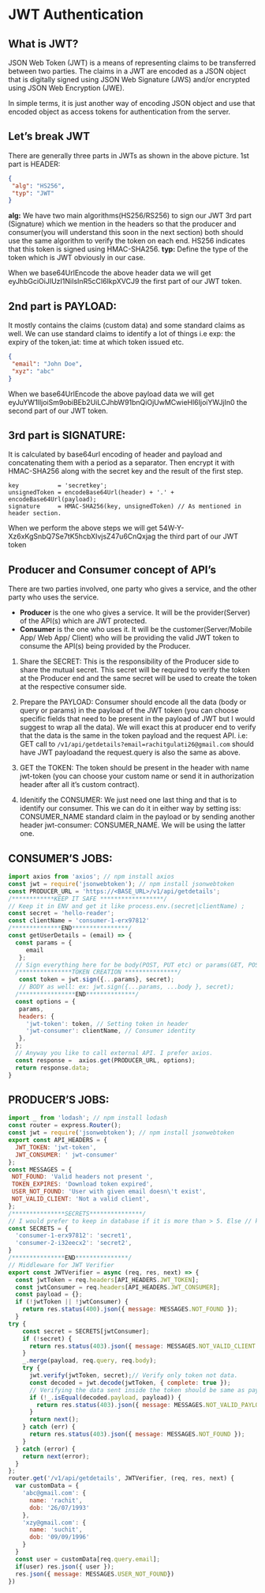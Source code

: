 # JWT Authentication

## What is JWT?

JSON Web Token (JWT) is a means of representing claims to be transferred between two parties. The claims in a JWT are encoded as a JSON object that is digitally signed using JSON Web Signature (JWS) and/or encrypted using JSON Web Encryption (JWE).

In simple terms, it is just another way of encoding JSON object and use that encoded object as access tokens for authentication from the server.

## Let’s break JWT

There are generally three parts in JWTs as shown in the above picture.
1st part is HEADER:
```json
{
 "alg": "HS256",
 "typ": "JWT"
}
```

**alg:** We have two main algorithms(HS256/RS256) to sign our JWT 3rd part (Signature) which we mention in the headers so that the producer and consumer(you will understand this soon in the next section) both should use the same algorithm to verify the token on each end. HS256 indicates that this token is signed using HMAC-SHA256.
**typ:** Define the type of the token which is JWT obviously in our case.

When we base64UrlEncode the above header data we will get eyJhbGciOiJIUzI1NiIsInR5cCI6IkpXVCJ9 the first part of our JWT token.

## 2nd part is PAYLOAD:
It mostly contains the claims (custom data) and some standard claims as well. We can use standard claims to identify a lot of things i.e exp: the expiry of the token,iat: time at which token issued etc.
```json
{
 "email": "John Doe",
 "xyz": "abc"
}
```
When we base64UrlEncode the above payload data we will get eyJuYW1lIjoiSm9obiBEb2UiLCJhbW91bnQiOjUwMCwieHl6IjoiYWJjIn0 the second part of our JWT token.

## 3rd part is SIGNATURE:

It is calculated by base64url encoding of header and payload and concatenating them with a period as a separator. Then encrypt it with HMAC-SHA256 along with the secret key and the result of the first step.
```
key           = 'secretkey';
unsignedToken = encodeBase64Url(header) + '.' + encodeBase64Url(payload);
signature     = HMAC-SHA256(key, unsignedToken) // As mentioned in header section.
```
When we perform the above steps we will get 54W-Y-Xz6xKgSnbQ7Se7tK5hcbXIvjsZ47u6CnQxjag the third part of our JWT token


## Producer and Consumer concept of API’s

There are two parties involved, one party who gives a service, and the other party who uses the service.
- **Producer** is the one who gives a service. It will be the provider(Server) of the API(s) which are JWT protected.
- **Consumer** is the one who uses it. It will be the customer(Server/Mobile App/ Web App/ Client) who will be providing the valid JWT token to consume the API(s) being provided by the Producer.


1. Share the SECRET: This is the responsibility of the Producer side to share the mutual secret. This secret will be required to verify the token at the Producer end and the same secret will be used to create the token at the respective consumer side.
2. Prepare the PAYLOAD: Consumer should encode all the data (body or query or params) in the payload of the JWT token (you can choose specific fields that need to be present in the payload of JWT but I would suggest to wrap all the data). We will exact this at producer end to verify that the data is the same in the token payload and the request API.
i.e: GET call to `/v1/api/getdetails?email=rachitgulati26@gmail.com` should have JWT payloadand the request.query is also the same as above.

3. GET the TOKEN: The token should be present in the header with name jwt-token (you can choose your custom name or send it in authorization header after all it’s custom contract).

4. Idenitify the CONSUMER: We just need one last thing and that is to identify our consumer. This we can do it in either way by setting iss: CONSUMER_NAME standard claim in the payload or by sending another header jwt-consumer: CONSUMER_NAME. We will be using the latter one.

## CONSUMER’S JOBS:
```javascript
import axios from 'axios'; // npm install axios
const jwt = require('jsonwebtoken'); // npm install jsonwebtoken
const PRODUCER_URL = 'https://<BASE_URL>/v1/api/getdetails';
/************KEEP IT SAFE ******************/
// Keep it in ENV and get it like process.env.(secret|clientName) ;
const secret = 'hello-reader';
const clientName = 'consumer-1-erx97812'
/**************END****************/
const getUserDetails = (email) => {
  const params = {
     email
   };
  // Sign everything here for be body(POST, PUT etc) or params(GET, POST, etc).
  /***************TOKEN CREATION ***************/
   const token = jwt.sign({...params}, secret);
   // BODY as well: ex: jwt.sign({...params, ...body }, secret);
  /****************END**************/
  const options = {
   params,
   headers: {
     'jwt-token': token, // Setting token in header
     'jwt-consumer': clientName, // Consumer identity
   },
  };
  // Anyway you like to call external API. I prefer axios.
  const response =  axios.get(PRODUCER_URL, options);
  return response.data;
}
```
## PRODUCER’S JOBS:
```javascript
import _ from 'lodash'; // npm install lodash
const router = express.Router();
const jwt = require('jsonwebtoken'); // npm install jsonwebtoken
export const API_HEADERS = {
  JWT_TOKEN: 'jwt-token',
  JWT_CONSUMER: ' jwt-consumer'
};
const MESSAGES = {
 NOT_FOUND: 'Valid headers not present ',
 TOKEN_EXPIRES: 'Download token expired',
 USER_NOT_FOUND: 'User with given email doesn\'t exist',
 NOT_VALID_CLIENT: 'Not a valid client',
};
/***************SECRETS***************/
// I would prefer to keep in database if it is more than > 5. Else // keep it in environment.
const SECRETS = {
  'consumer-1-erx97812': 'secret1',
  'consumer-2-i32eecx2': 'secret2',
}
/***************END***************/
// Middleware for JWT Verifier
export const JWTVerifier = async (req, res, next) => {
  const jwtToken = req.headers[API_HEADERS.JWT_TOKEN];
  const jwtConsumer = req.headers[API_HEADERS.JWT_CONSUMER];
  const payload = {};
  if (!jwtToken || !jwtConsumer) {
    return res.status(400).json({ message: MESSAGES.NOT_FOUND });
  }
try {
    const secret = SECRETS[jwtConsumer];
    if (!secret) {
      return res.status(403).json({ message: MESSAGES.NOT_VALID_CLIENT });
    }
    _.merge(payload, req.query, req.body);
    try {
      jwt.verify(jwtToken, secret);// Verify only token not data.
      const decoded = jwt.decode(jwtToken, { complete: true });
      // Verifying the data sent inside the token should be same as payload.
      if (!_.isEqual(decoded.payload, payload)) { 
        return res.status(403).json({ message: MESSAGES.NOT_VALID_PAYLOAD });
      }
      return next();
    } catch (err) {
      return res.status(403).json({ message: MESSAGES.NOT_FOUND });
    }
  } catch (error) {
    return next(error);
  }
};
router.get('/v1/api/getdetails', JWTVerifier, (req, res, next) {
  var customData = {
    'abc@gmail.com': {
      name: 'rachit',
      dob: '26/07/1993'
    },
    'xzy@gmail.com': {
      name: 'suchit',
      dob: '09/09/1996'
    }
  }
  const user = customData[req.query.email];
  if(user) res.json({ user });
  res.json({ message: MESSAGES.USER_NOT_FOUND})
})
```